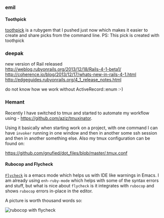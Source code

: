 ### emil

#### Toothpick
[toothpick](https://github.com/code-mancers/toothpick) is a rubygem that I pushed just now
which makes it easier to create and share picks from the command line.
PS: This pick is created with toothpick

### deepak

new version of Rail released  
http://weblog.rubyonrails.org/2013/12/18/Rails-4-1-beta1/  
http://coherence.io/blog/2013/12/17/whats-new-in-rails-4-1.html  
http://edgeguides.rubyonrails.org/4_1_release_notes.html  

do not know how we work without ActiveRecord::enum :-)

### Hemant

Recently I have switched to tmux and started to automate my workflow
using - https://github.com/aziz/tmuxinator.

Using it basically when starting work on a project, with one command
I can have `invoker` running in one window and then in another some
ssh session and then in another something else. Also my tmux configuration
can be found on:

https://github.com/gnufied/dot_files/blob/master/.tmux.conf

#### Rubocop and Flycheck

[`Flycheck`](https://github.com/flycheck/flycheck) is a emacs mode which helps
us with IDE like warnings in Emacs. I am already using `enh-ruby-mode` which helps
with some of the syntax errors and stuff, but what is nice about `flycheck` is
it integrates with `rubocop` and shows `rubocop` errors in-place in the editor.

A picture is worth thousand words so:

![rubocop with flycheck](http://f.cl.ly/items/1T173n0g351N381D2C2z/Screenshot%202013-12-19%2012.09.50.png "Rubocop stuff")
